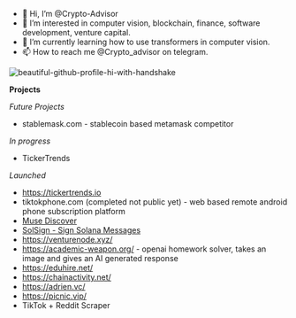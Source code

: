 - 👋 Hi, I’m @Crypto-Advisor
- 👀 I’m interested in computer vision, blockchain, finance, software development, venture capital.
- 🌱 I’m currently learning how to use transformers in computer vision.
- 📫 How to reach me @Crypto_advisor on telegram.
<!--
<img align="left" alt="awesome-github-profile" src="https://github-readme-stats.vercel.app/api?username=crypto-advisor&layout=demo&border_radius=15px&show_icons=true&theme="/> 
-->

<img align="center"  src="https://github-readme-stats.vercel.app/api/top-langs/?username=crypto-advisor&langs_count=8&layout=compact&card_width=495px&border_radius=20px&show_icons=true&theme=" alt="beautiful-github-profile-hi-with-handshake"/>

**Projects**

*Future Projects*
- stablemask.com - stablecoin based metamask competitor

*In progress*
- TickerTrends 

*Launched*
- https://tickertrends.io 
- tiktokphone.com (completed not public yet) - web based remote android phone subscription platform
- [Muse Discover](https://muse-discover-app.herokuapp.com/)
- [SolSign - Sign Solana Messages](https://sign.adrien.vc/)
- https://venturenode.xyz/ 
- https://academic-weapon.org/ - openai homework solver, takes an image and gives an AI generated response
- https://eduhire.net/ 
- https://chainactivity.net/
- https://adrien.vc/
- https://picnic.vip/
- TikTok + Reddit Scraper
